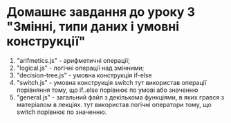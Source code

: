 # Домашнє завдання до уроку 3 "Змінні, типи даних і умовні конструкції"
1. "arifmetics.js" - арифметичні операції;
2. "logical.js" - логічні операції над змінними;
3. "decision-tree.js" - умовна конструкція if-else
4. "switch.js" - умовна конструкція switch
    тут використав операції порівняння тому, що if..else порівнює по умові або значенню
5. "general.js" - загальний файл з декількома функціями, в яких грався з матеріалом в лекціях.
    тут використав логічні оператори тому, що switch порівнює по значенню.
